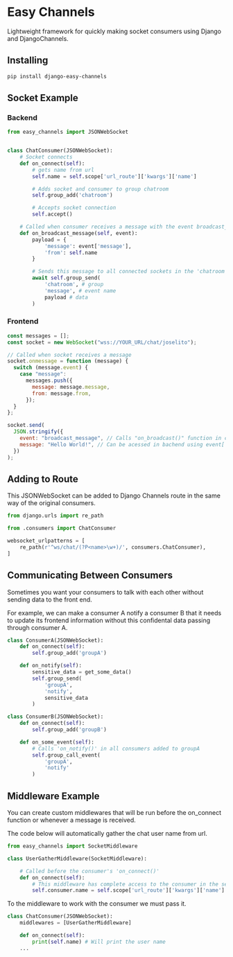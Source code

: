 # Easy Channels

Lightweight framework for quickly making socket consumers using Django and DjangoChannels.

## Installing

```bash
pip install django-easy-channels
```

## Socket Example

### Backend

```python
from easy_channels import JSONWebSocket


class ChatConsumer(JSONWebSocket):
    # Socket connects
    def on_connect(self):
        # gets name from url
        self.name = self.scope['url_route']['kwargs']['name']

        # Adds socket and consumer to group chatroom
        self.group_add('chatroom')

        # Accepts socket connection
        self.accept()

    # Called when consumer receives a message with the event broadcast_message
    def on_broadcast_message(self, event):
        payload = {
            'message': event['message'],
            'from': self.name
        }

        # Sends this message to all connected sockets in the 'chatroom' group (not consumers)
        await self.group_send(
            'chatroom', # group
            'message', # event name
            payload # data
        )
```

### Frontend

```js
const messages = [];
const socket = new WebSocket("wss://YOUR_URL/chat/joselito");

// Called when socket receives a message
socket.onmessage = function (message) {
  switch (message.event) {
    case "message":
      messages.push({
        message: message.message,
        from: message.from,
      });
  }
};

socket.send(
  JSON.stringify({
    event: "broadcast_message", // Calls "on_broadcast()" function in consumer
    message: "Hello World!", // Can be acessed in bachend using event['message']
  })
);
```

## Adding to Route

This JSONWebSocket can be added to Django Channels route in the same way of the original consumers.

```python
from django.urls import re_path

from .consumers import ChatConsumer

websocket_urlpatterns = [
    re_path(r'^ws/chat/(?P<name>\w+)/', consumers.ChatConsumer),
]

```

## Communicating Between Consumers

Sometimes you want your consumers to talk with each other without sending data to the front end.

For example, we can make a consumer A notify a consumer B that it needs to update its frontend information without this confidental data passing through consumer A.

```python
class ConsumerA(JSONWebSocket):
    def on_connect(self):
        self.group_add('groupA')

    def on_notify(self):
        sensitive_data = get_some_data()
        self.group_send(
            'groupA',
            'notify',
            sensitive_data
        )

class ConsumerB(JSONWebSocket):
    def on_connect(self):
        self.group_add('groupB')

    def on_some_event(self):
        # Calls 'on_notify()' in all consumers added to groupA
        self.group_call_event(
            'groupA',
            'notify'
        )
```

## Middleware Example

You can create custom middlewares that will be run before the on_connect function or whenever a message is received.

The code below will automatically gather the chat user name from url.

```python
from easy_channels import SocketMiddleware

class UserGatherMiddleware(SocketMiddleware):

    # Called before the consumer's 'on_connect()'
    def on_connect(self):
        # This middleware has complete access to the consumer in the self.consumer attribute
        self.consumer.name = self.scope['url_route']['kwargs']['name']
```

To the middleware to work with the consumer we must pass it.

```python
class ChatConsumer(JSONWebSocket):
    middlewares = [UserGatherMiddleware]

    def on_connect(self):
        print(self.name) # Will print the user name
    ...
```
